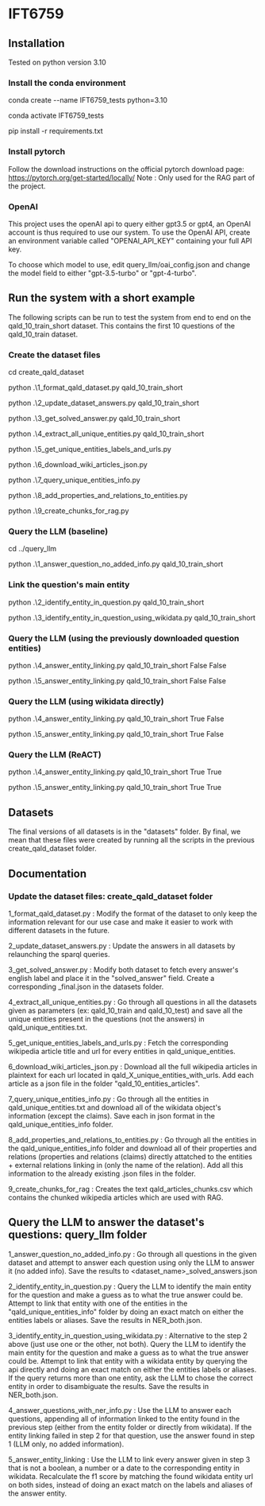 # IFT6759

## Installation

Tested on python version 3.10

### Install the conda environment
conda create --name IFT6759_tests python=3.10

conda activate IFT6759_tests

pip install -r requirements.txt

### Install pytorch
Follow the download instructions on the official pytorch download page: https://pytorch.org/get-started/locally/
Note : Only used for the RAG part of the project.

### OpenAI

This project uses the openAI api to query either gpt3.5 or gpt4, an OpenAI account is thus required to use our system. To use the OpenAI API, create an environment variable called "OPENAI_API_KEY" containing your full API key.

To choose which model to use, edit query_llm/oai_config.json and change the model field to either "gpt-3.5-turbo" or "gpt-4-turbo".

## Run the system with a short example

The following scripts can be run to test the system from end to end on the qald_10_train_short dataset. This contains the first 10 questions of the qald_10_train dataset.

### Create the dataset files

cd create_qald_dataset

python .\1_format_qald_dataset.py qald_10_train_short

python .\2_update_dataset_answers.py qald_10_train_short

python .\3_get_solved_answer.py qald_10_train_short

python .\4_extract_all_unique_entities.py qald_10_train_short

python .\5_get_unique_entities_labels_and_urls.py

python .\6_download_wiki_articles_json.py

python .\7_query_unique_entities_info.py

python .\8_add_properties_and_relations_to_entities.py

python .\9_create_chunks_for_rag.py

### Query the LLM (baseline)

cd ../query_llm

python .\1_answer_question_no_added_info.py qald_10_train_short

### Link the question's main entity

python .\2_identify_entity_in_question.py qald_10_train_short

python .\3_identify_entity_in_question_using_wikidata.py qald_10_train_short

### Query the LLM (using the previously downloaded question entities)

python .\4_answer_entity_linking.py qald_10_train_short False False

python .\5_answer_entity_linking.py qald_10_train_short False False

### Query the LLM (using wikidata directly)

python .\4_answer_entity_linking.py qald_10_train_short True False

python .\5_answer_entity_linking.py qald_10_train_short True False

### Query the LLM (ReACT)

python .\4_answer_entity_linking.py qald_10_train_short True True

python .\5_answer_entity_linking.py qald_10_train_short True True

## Datasets

The final versions of all datasets is in the "datasets" folder. By final, we mean that these files were created by running all the scripts in the previous create_qald_dataset folder.

## Documentation

### Update the dataset files: create_qald_dataset folder

1_format_qald_dataset.py : Modify the format of the dataset to only keep the information relevant for our use case and make it easier to work with different datasets in the future.

2_update_dataset_answers.py : Update the answers in all datasets by relaunching the sparql queries.

3_get_solved_answer.py : Modify both dataset to fetch every answer's english label and place it in the "solved_answer" field. Create a corresponding <dataset name>_final.json in the datasets folder.

4_extract_all_unique_entities.py : Go through all questions in all the datasets given as parameters (ex: qald_10_train and qald_10_test) and save all the unique entities present in the questions (not the answers) in qald_unique_entities.txt. 

5_get_unique_entities_labels_and_urls.py : Fetch the corresponding wikipedia article title and url for every entities in qald_unique_entities.

6_download_wiki_articles_json.py : Download all the full wikipedia articles in plaintext for each url located in qald_X_unique_entities_with_urls. Add each article as a json file in the folder "qald_10_entities_articles".

7_query_unique_entities_info.py : Go through all the entities in qald_unique_entities.txt and download all of the wikidata object's information (except the claims). Save each in json format in the qald_unique_entities_info folder.

8_add_properties_and_relations_to_entities.py : Go through all the entities in the qald_unique_entities_info folder and download all of their properties and relations (properties and relations (claims) directly attatched to the entities + external relations linking in (only the name of the relation). Add all this information to the already existing .json files in the folder.

9_create_chunks_for_rag : Creates the text qald_articles_chunks.csv which contains the chunked wikipedia articles which are used with RAG.

## Query the LLM to answer the dataset's questions: query_llm folder

1_answer_question_no_added_info.py : Go through all questions in the given dataset and attempt to answer each question using only the LLM to answer it (no added info). Save the results to <dataset_name>_solved_answers.json

2_identify_entity_in_question.py : Query the LLM to identify the main entity for the question and make a guess as to what the true answer could be. Attempt to link that entity with one of the entities in the "qald_unique_entities_info" folder by doing an exact match on either the entities labels or aliases. Save the results in NER_both.json.

3_identify_entity_in_question_using_wikidata.py : Alternative to the step 2 above (just use one or the other, not both). Query the LLM to identify the main entity for the question and make a guess as to what the true answer could be. Attempt to link that entity with a wikidata entity by querying the api directly and doing an exact match on either the entities labels or aliases. If the query returns more than one entity, ask the LLM to chose the correct entity in order to disambiguate the results. Save the results in NER_both.json.

4_answer_questions_with_ner_info.py : Use the LLM to answer each questions, appending all of information linked to the entity found in the previous step (either from the entity folder or directly from wikidata). If the entity linking failed in step 2 for that question, use the answer found in step 1 (LLM only, no added information).

5_answer_entity_linking : Use the LLM to link every answer given in step 3 that is not a boolean, a number or a date to the corresponding entity in wikidata. Recalculate the f1 score by matching the found wikidata entity url on both sides, instead of doing an exact match on the labels and aliases of the answer entity.